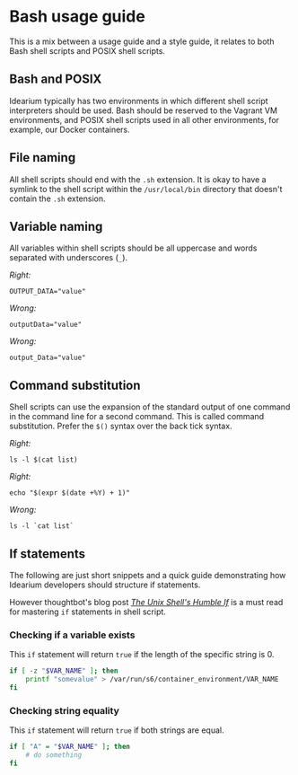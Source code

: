 # Bash usage guide

This is a mix between a usage guide and a style guide, it relates to both Bash shell scripts and POSIX shell scripts.

## Bash and POSIX

Idearium typically has two environments in which different shell script interpreters should be used. Bash should be reserved to the Vagrant VM environments, and POSIX shell scripts used in all other environments, for example, our Docker containers.

## File naming

All shell scripts should end with the `.sh` extension. It is okay to have a symlink to the shell script within the `/usr/local/bin` directory that doesn't contain the `.sh` extension.

## Variable naming

All variables within shell scripts should be all uppercase and words separated with underscores (`_`).

_Right:_

`OUTPUT_DATA="value"`

_Wrong:_

`outputData="value"`

_Wrong:_

`output_Data="value"`

## Command substitution

Shell scripts can use the expansion of the standard output of one command in the command line for a second command. This is called command substitution. Prefer the `$()` syntax over the back tick syntax.

_Right:_

`ls -l $(cat list)`

_Right:_

`echo "$(expr $(date +%Y) + 1)"`

_Wrong:_

``ls -l `cat list` ``

## If statements

The following are just short snippets and a quick guide demonstrating how Idearium developers should structure if statements.

However thoughtbot's blog post [_The Unix Shell's Humble If_](https://robots.thoughtbot.com/the-unix-shells-humble-if) is a must read for mastering `if` statements in shell script.

### Checking if a variable exists

This `if` statement will return `true` if the length of the specific string is 0.

```bash
if [ -z "$VAR_NAME" ]; then
    printf "somevalue" > /var/run/s6/container_environment/VAR_NAME
fi
```

### Checking string equality

This `if` statement will return `true` if both strings are equal.

```bash
if [ "A" = "$VAR_NAME" ]; then
    # do something
fi
```
